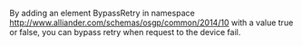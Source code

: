 By adding an element BypassRetry in namespace http://www.alliander.com/schemas/osgp/common/2014/10 with a value true or false, you can bypass retry when request to the device fail.
